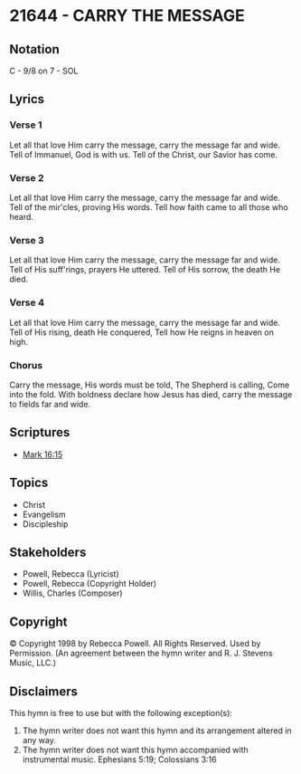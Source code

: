# 21644 - CARRY THE MESSAGE

## Notation

C - 9/8 on 7 - SOL

## Lyrics

### Verse 1

Let all that love Him carry the message, carry the message far and wide. Tell of Immanuel, God is with us. Tell of the Christ, our Savior has come.














### Verse 2

Let all that love Him carry the message, carry the message far and wide. Tell of the mir'cles, proving His words. Tell how faith came to all those who heard.


### Verse 3

Let all that love Him carry the message, carry the message far and wide. Tell of His suff'rings, prayers He uttered. Tell of His sorrow, the death He died.


### Verse 4

Let all that love Him carry the message, carry the message far and wide. Tell of His rising, death He conquered, Tell how He reigns in heaven on high.


### Chorus

Carry the message, His words must be told, The Shepherd is calling, Come into the fold. With boldness declare how Jesus has died, carry the message to fields far and wide.



## Scriptures

- [Mark 16:15](https://www.biblegateway.com/passage/?search=Mark%2016%3A15)

## Topics

- Christ
- Evangelism
- Discipleship

## Stakeholders

- Powell, Rebecca  (Lyricist)
- Powell, Rebecca  (Copyright Holder)
- Willis, Charles (Composer)

## Copyright

© Copyright 1998 by Rebecca Powell. All Rights Reserved. Used by Permission.
(An agreement between the hymn writer and R. J. Stevens Music, LLC.)

## Disclaimers

This hymn is free to use but with the following exception(s):
1. The hymn writer does not want this hymn and its arrangement altered in any way.
2. The hymn writer does not want this hymn accompanied with instrumental music.
Ephesians 5:19; Colossians 3:16

